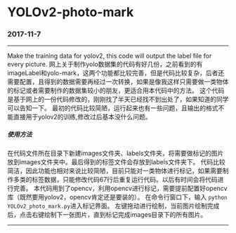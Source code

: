 
# YOLOv2-photo-mark

### 2017-11-7

----------------------

Make the training data for yolov2, this code will output the label file for every picture.
网上关于制作yolo数据集的代码有好几份，之前看到的有imageLabel和yolo-mark，这两个功能都比较完善，但是代码比较复杂，后者还需要配置，且得到的数据需要再经过一次转换，如果是像我这样只需要做一类物体的标记或者需要制作的数据集较小的朋友，更适合用本代码中的方法。
这个代码是基于网上的一份代码修改的，刚刚找了半天已经找不到出处了，如果知道的同学可以告知一下。
最初的代码比较简陋，运行起来也有一些问题，且输出的格式不能直接用于yolov2的训练,修改过后基本没什么问题。

##### 使用方法

在代码文件所在目录下新建images文件夹、labels文件夹，将需要做标记的图片放到images文件夹中。最后得到的标签文件会存放到labels文件夹下。
代码比较简洁，因此功能也相对来说比较简陋，目前只能对一类物体进行标记，如果需要制作多类的标签数据，只能修改代码67行后重复运行代码。以后有时间会将代码进行完善。
本代码用到了opencv，利用opencv进行标记，需要提前配置好opencv库（既然要用yolov2，opencv肯定还是要装的）。
在命令行窗口下，输入 ```python YOLOv2_photo_mark.py```进入标记界面。
左键拖动进行绘制，当前图片绘制完成后，点击右键绘制下一张图片，直到标记完成images目录下的所有图片。

----------------------
